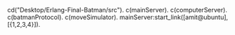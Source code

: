 cd("Desktop/Erlang-Final-Batman/src").
c(mainServer).
c(computerServer).
c(batmanProtocol).
c(moveSimulator).
mainServer:start_link([amit@ubuntu],[{1,2,3,4}]).



